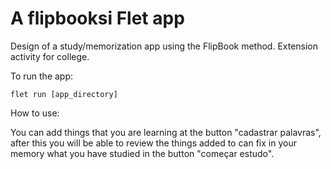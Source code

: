 # A flipbooksi Flet app

Design of a study/memorization app using the FlipBook method. Extension activity for college.

To run the app:

```
flet run [app_directory]
```

How to use:

You can add things that you are learning at the button "cadastrar palavras", after this you will be able to review the things added to can fix in your memory what you have studied in the button "começar estudo".